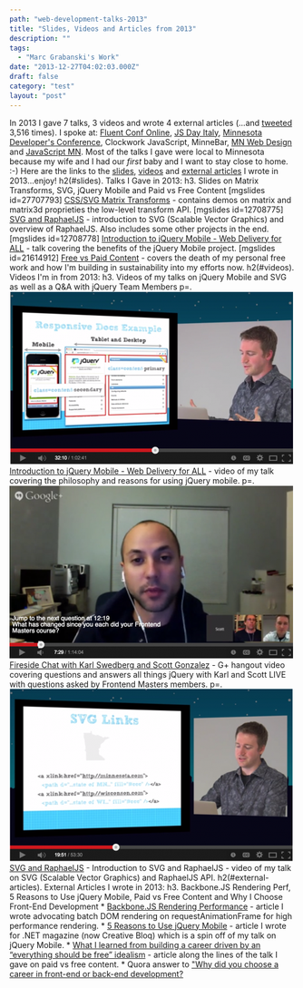 ```yaml
---
path: "web-development-talks-2013"
title: "Slides, Videos and Articles from 2013"
description: ""
tags: 
  - "Marc Grabanski's Work"
date: "2013-12-27T04:02:03.000Z"
draft: false
category: "test"
layout: "post"
---
```


In 2013 I gave 7 talks, 3 videos and wrote 4 external articles (...and [tweeted](http://twitter.com/1marc) 3,516 times). I spoke at: [Fluent Conf Online](http://oreillynet.com/pub/e/2969), [JS Day Italy](http://2013.jsday.it), [Minnesota Developer's Conference](http://mdc.ilmservice.com/), Clockwork JavaScript, MinneBar, [MN Web Design](http://www.meetup.com/mn-web-design/events/95185932/) and [JavaScript MN](http://www.meetup.com/JavaScriptMN/events/128471632/). Most of the talks I gave were local to Minnesota because my wife and I had our _first_ baby and I want to stay close to home. :-) Here are the links to the [slides](http://marcgrabanski.com/web-development-talks-2013/#slides), [videos](http://marcgrabanski.com/web-development-talks-2013/#videos) and [external articles](http://marcgrabanski.com/web-development-talks-2013/#external-articles) I wrote in 2013...enjoy! h2(#slides). Talks I Gave in 2013: h3. Slides on Matrix Transforms, SVG, jQuery Mobile and Paid vs Free Content \[mgslides id=27707793\] [CSS/SVG Matrix Transforms](http://www.slideshare.net/1Marc/css-and-svg-matrix-transforms) \- contains demos on matrix and matrix3d proprieties the low-level transform API. \[mgslides id=12708775\] [SVG and RaphaelJS](http://www.slideshare.net/1Marc/svg-and-raphael-js) \- introduction to SVG (Scalable Vector Graphics) and overview of RaphaelJS. Also includes some other projects in the end. \[mgslides id=12708778\] [Introduction to jQuery Mobile - Web Delivery for ALL](http://www.slideshare.net/1Marc/jquery-mobile-12708778) \- talk covering the benefits of the jQuery Mobile project. \[mgslides id=21614912\] [Free vs Paid Content](http://www.slideshare.net/1Marc/open-sourcebloggingfreevspaid) \- covers the death of my personal free work and how I'm building in sustainability into my efforts now. h2(#videos). Videos I'm in from 2013: h3. Videos of my talks on jQuery Mobile and SVG as well as a Q&A with jQuery Team Members p=. [![jquery-mobile-video](c9907f84-b62e-4a74-bde2-1820c1494814.png)](http://www.youtube.com/watch?v=DIA4qJCTeYI) [Introduction to jQuery Mobile - Web Delivery for ALL](http://www.youtube.com/watch?v=DIA4qJCTeYI) \- video of my talk covering the philosophy and reasons for using jQuery mobile. p=. [![video-fireside-chat-jquery](1f05e117-8bd4-4fcc-acdc-fe26447772be.png)](https://www.youtube.com/watch?v=5426AbD7-z0) [Fireside Chat with Karl Swedberg and Scott Gonzalez](https://www.youtube.com/watch?v=5426AbD7-z0) \- G+ hangout video covering questions and answers all things jQuery with Karl and Scott LIVE with questions asked by Frontend Masters members. p=. [](http://www.youtube.com/watch?v=ECUhNrlyTkE)[![video-svg](afef530c-b73f-4c9d-ba27-8d8c48ebc25f.png)](http://marcgrabanski.com/wp-content/uploads/video-svg.png) [SVG and RaphaelJS](http://www.youtube.com/watch?v=ECUhNrlyTkE) \- Introduction to SVG and RaphaelJS - video of my talk on SVG (Scalable Vector Graphics) and RaphaelJS API. h2(#external-articles). External Articles I wrote in 2013: h3. Backbone.JS Rendering Perf, 5 Reasons to Use jQuery Mobile, Paid vs Free Content and Why I Choose Front-End Development * [Backbone.JS Rendering Performance](http://blog.sprint.ly/post/42929468986/web-ui-rendering-performance) \- article I wrote advocating batch DOM rendering on requestAnimationFrame for high performance rendering. * [5 Reasons to Use jQuery Mobile](http://www.creativebloq.com/jquery/five-reasons-use-jquery-mobile-4135691) \- article I wrote for .NET magazine (now Creative Bloq) which is a spin off of my talk on jQuery Mobile. * [What I learned from building a career driven by an “everything should be free” idealism](https://medium.com/what-i-learned-building/be97720fedee) \- article along the lines of the talk I gave on paid vs free content. * Quora answer to ["Why did you choose a career in front-end or back-end development?](https://www.quora.com/Web-Development-Why-did-you-choose-a-career-in-front-end-or-back-end-development/answer/Marc-Grabanski)